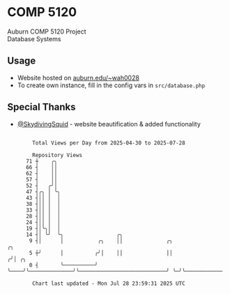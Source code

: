 # COMP 5120
Auburn COMP 5120 Project  
Database Systems

## Usage
- Website hosted on [auburn.edu/~wah0028](https://webhome.auburn.edu/~wah0028/)
- To create own instance, fill in the config vars in `src/database.php`

## Special Thanks
- [@SkydivingSquid](https://github.com/SkydivingSquid) - website beautification & added functionality

```

        Total Views per Day from 2025-04-30 to 2025-07-28

        Repository Views
      71 ┼    ╭╮
      66 ┤    ││
      62 ┤    ││
      57 ┤    ││
      52 ┤   ╭╯│
      47 ┤╭╮ │ ╰╮
      43 ┤││ │  │
      38 ┤││ │  │
      33 ┤││ │  │
      28 ┤││ │  │
      24 ┤││ │  │
      19 ┤│╰╮│  │
      14 ┤│ ╰╯  ╰╮                 ╭╮
       9 ┤│      │           ╭╮    ││              ╭╮                             ╭╮
       5 ┼╯      │          ╭╯│    ││              ││                            ╭╯│ ╭╮
       0 ┤       ╰──────────╯ ╰────╯╰──────────────╯╰────────────────────────────╯ ╰─╯╰────────────

        Chart last updated - Mon Jul 28 23:59:31 2025 UTC
        
```
